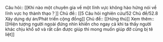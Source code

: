 Câu hỏi:: [[Khi nào một chuyên gia về một lĩnh vực không hào hứng nói về lĩnh vực họ thành thạo？]]
Chủ đề:: [[5 Câu hỏi nghiên cứu/52 Chủ đề/52.8 Xây dựng dự án/Phát triển cộng đồng]]
Chủ đề:: [[Hứng thú]]
Xem thêm:: [[Hiện tượng người ngoài đứng nhìn khiến cho ngay cả khi ta thấy người khác chịu khổ sở và rất cần được giúp thì mong muốn giúp đỡ cũng bị tê liệt]]